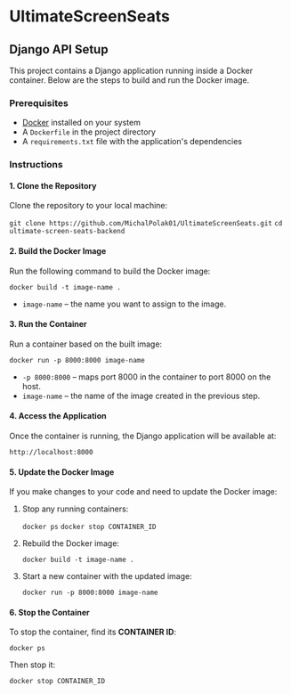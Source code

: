 # UltimateScreenSeats

## Django API Setup

This project contains a Django application running inside a Docker container. Below are the steps to build and run the Docker image.

### Prerequisites
- [Docker](https://www.docker.com/) installed on your system
- A `Dockerfile` in the project directory
- A `requirements.txt` file with the application's dependencies

### Instructions

#### 1. Clone the Repository
Clone the repository to your local machine:

`git clone https://github.com/MichalPolak01/UltimateScreenSeats.git`
`cd ultimate-screen-seats-backend`

#### 2. Build the Docker Image

Run the following command to build the Docker image:

`docker build -t image-name .` 

-   `image-name` – the name you want to assign to the image.

#### 3. Run the Container

Run a container based on the built image:

`docker run -p 8000:8000 image-name` 

-   `-p 8000:8000` – maps port 8000 in the container to port 8000 on the host.
-   `image-name` – the name of the image created in the previous step.

#### 4. Access the Application

Once the container is running, the Django application will be available at:

`http://localhost:8000` 

#### 5. Update the Docker Image

If you make changes to your code and need to update the Docker image:

1.  Stop any running containers:
       
    `docker ps`
    `docker stop CONTAINER_ID` 
    
2.  Rebuild the Docker image:
       
    `docker build -t image-name .` 
    
3.  Start a new container with the updated image:
        
    `docker run -p 8000:8000 image-name` 
    

#### 6. Stop the Container

To stop the container, find its **CONTAINER ID**:

`docker ps` 

Then stop it:

`docker stop CONTAINER_ID`